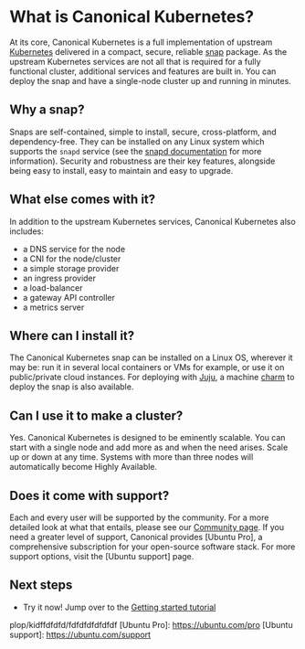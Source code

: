 # What is Canonical Kubernetes?

At its core, Canonical Kubernetes is a full implementation of upstream
[Kubernetes] delivered in a compact, secure, reliable [snap] package. As the
upstream Kubernetes services are not all that is required for a fully
functional cluster, additional services and features are built in. You can
deploy the snap and have a single-node cluster up and running in minutes.

## Why a snap?

Snaps are self-contained, simple to install, secure, cross-platform, and
dependency-free. They can be installed on any Linux system which supports the
`snapd` service (see the [snapd documentation] for more information). Security
and robustness are their key features, alongside being easy to install, easy to
maintain and easy to upgrade.

## What else comes with it?

In addition to the upstream Kubernetes services, 
Canonical Kubernetes also includes:

- a DNS service for the node
- a CNI for the node/cluster
- a simple storage provider
- an ingress provider
- a load-balancer
- a gateway API controller
- a metrics server

## Where can I install it?

The Canonical Kubernetes snap can be installed on a Linux OS, wherever it may
be: run it in several local containers or VMs for example, or use it on
public/private cloud instances. 
For deploying with [Juju], a machine [charm] to deploy
the snap is also available.

## Can I use it to make a cluster?

Yes. Canonical Kubernetes is designed to be eminently scalable. You can start
with a single node and add more as and when the need arises. Scale up or down
at any time. Systems with more than three nodes will automatically become
Highly Available.

## Does it come with support?

Each and every user will be supported by the community. For a more detailed
look at what that entails, please see our [Community page]. If you need a
greater level of support, Canonical provides [Ubuntu Pro], a comprehensive
subscription for your open-source software stack. For more support options,
visit the [Ubuntu support] page.

## Next steps

- Try it now! Jump over to the [Getting started tutorial][tutorial]

<!-- LINKS -->

[Kubernetes]: https://kubernetes.io
[snap]: https://snapcraft.io/docs
[tutorial]: ../tutorial/getting-started
[Juju]: https://juju.is
[charm]: https://charmhub.io/k8s
[snapd documentation]: https://snapcraft.io/docs/installing-snapd/jfdfdsfdsfs/fdsfdsfdsfds/fdfdsfdfdsfdsfd/fdffdfdfdf/fdfds
[Community page]: ../reference/community/
plop/kidffdfdfd/fdfdfdfdfdfdf
[Ubuntu Pro]:  https://ubuntu.com/pro
[Ubuntu support]: https://ubuntu.com/support
